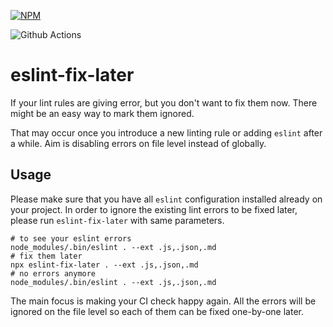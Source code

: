 [![NPM](https://nodei.co/npm/eslint-fix-later.png?downloads=true&downloadRank=true&stars=true)](https://www.npmjs.com/package/eslint-fix-later)

![Github Actions](https://github.com/salimkayabasi/eslint-fix-later/actions/workflows/release.yml/badge.svg)

# eslint-fix-later

If your lint rules are giving error, but you don't want to fix them now. There might be an easy way to mark them
ignored.

That may occur once you introduce a new linting rule or adding `eslint` after a while. Aim is disabling errors on file
level instead of globally.

## Usage

Please make sure that you have all `eslint` configuration installed already on your project. In order to ignore the
existing lint errors to be fixed later, please run `eslint-fix-later` with same parameters.

```shell
# to see your eslint errors
node_modules/.bin/eslint . --ext .js,.json,.md
# fix them later
npx eslint-fix-later . --ext .js,.json,.md
# no errors anymore
node_modules/.bin/eslint . --ext .js,.json,.md
```

The main focus is making your CI check happy again. All the errors will be ignored on the file level so each of them can
be fixed one-by-one later.

